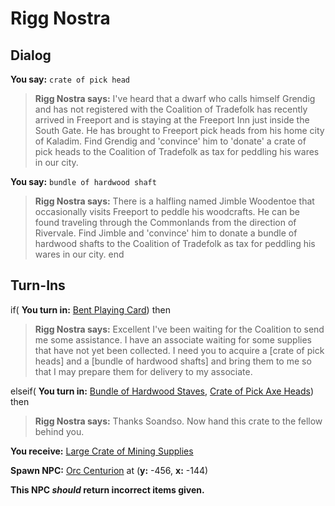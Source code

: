 # Rigg Nostra
## Dialog

**You say:** `crate of pick head`



>**Rigg Nostra says:** I've heard that a dwarf who calls himself Grendig and has not registered with the Coalition of Tradefolk has recently arrived in Freeport and is staying at the Freeport Inn just inside the South Gate. He has brought to Freeport pick heads from his home city of Kaladim. Find Grendig and 'convince' him to 'donate' a crate of pick heads to the Coalition of Tradefolk as tax for peddling his wares in our city.

**You say:** `bundle of hardwood shaft`



>**Rigg Nostra says:** There is a halfling named Jimble Woodentoe that occasionally visits Freeport to peddle his woodcrafts. He can be found traveling through the Commonlands from the direction of Rivervale. Find Jimble and 'convince' him to donate a bundle of hardwood shafts to the Coalition of Tradefolk as tax for peddling his wares in our city.
end

## Turn-Ins




if( **You turn in:** [Bent Playing Card](/item/19917)) then


>**Rigg Nostra says:** Excellent I've been waiting for the Coalition to send me some assistance. I have an associate waiting for some supplies that have not yet been collected. I need you to acquire a [crate of pick heads] and a [bundle of hardwood shafts] and bring them to me so that I may prepare them for delivery to my associate.

elseif( **You turn in:** [Bundle of Hardwood Staves](/item/19931), [Crate of Pick Axe Heads](/item/19929)) then


>**Rigg Nostra says:** Thanks Soandso.  Now hand this crate to the fellow behind you.


 **You receive:**  [Large Crate of Mining Supplies](/item/19930) 


**Spawn NPC:**  [Orc Centurion](/npc/10000) at (**y:** -456, **x:** -144)

**This NPC *should* return incorrect items given.**
